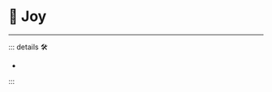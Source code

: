
# 💜 <anima>Joy </anima>

---

<!-- =================================================== -->
<!-- =================================================== -->
<!-- =================================================== -->
<!-- =================================================== -->
<!-- =================================================== -->
::: details 🛠

-

:::
